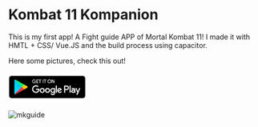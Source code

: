 # Kombat 11 Kompanion
This is my first app! A Fight guide APP of Mortal Kombat 11!
I made it with HMTL + CSS/ Vue.JS and the build process using capacitor.

Here some pictures, check this out!

<a target="_blank" href="https://play.google.com/store/apps/details?id=com.fightingguide.tacomadomes.app" title="play store">
  <img alt="google play store Logo" height="60" src="./playstore.png"></a>

![mkguide](https://github.com/emslima/privacy-policy/assets/97680176/84811c9d-6469-4888-9bd8-969ad9346fbc)

